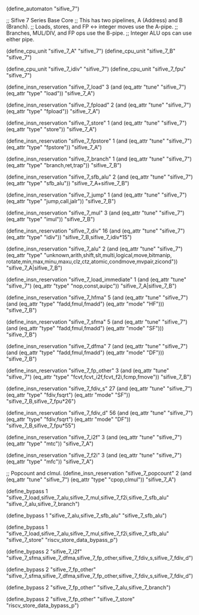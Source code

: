 (define_automaton "sifive_7")

;; Sifive 7 Series Base Core
;; This has two pipelines, A (Address) and B (Branch).
;; Loads, stores, and FP <-> integer moves use the A-pipe.
;; Branches, MUL/DIV, and FP ops use the B-pipe.
;; Integer ALU ops can use either pipe.

(define_cpu_unit "sifive_7_A" "sifive_7")
(define_cpu_unit "sifive_7_B" "sifive_7")

(define_cpu_unit "sifive_7_idiv" "sifive_7")
(define_cpu_unit "sifive_7_fpu" "sifive_7")

(define_insn_reservation "sifive_7_load" 3
  (and (eq_attr "tune" "sifive_7")
       (eq_attr "type" "load"))
  "sifive_7_A")

(define_insn_reservation "sifive_7_fpload" 2
  (and (eq_attr "tune" "sifive_7")
       (eq_attr "type" "fpload"))
  "sifive_7_A")

(define_insn_reservation "sifive_7_store" 1
  (and (eq_attr "tune" "sifive_7")
       (eq_attr "type" "store"))
  "sifive_7_A")

(define_insn_reservation "sifive_7_fpstore" 1
  (and (eq_attr "tune" "sifive_7")
       (eq_attr "type" "fpstore"))
  "sifive_7_A")

(define_insn_reservation "sifive_7_branch" 1
  (and (eq_attr "tune" "sifive_7")
       (eq_attr "type" "branch,ret,trap"))
  "sifive_7_B")

(define_insn_reservation "sifive_7_sfb_alu" 2
  (and (eq_attr "tune" "sifive_7")
       (eq_attr "type" "sfb_alu"))
  "sifive_7_A+sifive_7_B")

(define_insn_reservation "sifive_7_jump" 1
  (and (eq_attr "tune" "sifive_7")
       (eq_attr "type" "jump,call,jalr"))
  "sifive_7_B")

(define_insn_reservation "sifive_7_mul" 3
  (and (eq_attr "tune" "sifive_7")
       (eq_attr "type" "imul"))
  "sifive_7_B")

(define_insn_reservation "sifive_7_div" 16
  (and (eq_attr "tune" "sifive_7")
       (eq_attr "type" "idiv"))
  "sifive_7_B,sifive_7_idiv*15")

(define_insn_reservation "sifive_7_alu" 2
  (and (eq_attr "tune" "sifive_7")
       (eq_attr "type" "unknown,arith,shift,slt,multi,logical,move,bitmanip,\
			rotate,min,max,minu,maxu,clz,ctz,atomic,condmove,mvpair,zicond"))
  "sifive_7_A|sifive_7_B")

(define_insn_reservation "sifive_7_load_immediate" 1
  (and (eq_attr "tune" "sifive_7")
       (eq_attr "type" "nop,const,auipc"))
  "sifive_7_A|sifive_7_B")

(define_insn_reservation "sifive_7_hfma" 5
  (and (eq_attr "tune" "sifive_7")
       (and (eq_attr "type" "fadd,fmul,fmadd")
	    (eq_attr "mode" "HF")))
  "sifive_7_B")

(define_insn_reservation "sifive_7_sfma" 5
  (and (eq_attr "tune" "sifive_7")
       (and (eq_attr "type" "fadd,fmul,fmadd")
	    (eq_attr "mode" "SF")))
  "sifive_7_B")

(define_insn_reservation "sifive_7_dfma" 7
  (and (eq_attr "tune" "sifive_7")
       (and (eq_attr "type" "fadd,fmul,fmadd")
	    (eq_attr "mode" "DF")))
  "sifive_7_B")

(define_insn_reservation "sifive_7_fp_other" 3
  (and (eq_attr "tune" "sifive_7")
       (eq_attr "type" "fcvt,fcvt_i2f,fcvt_f2i,fcmp,fmove"))
  "sifive_7_B")

(define_insn_reservation "sifive_7_fdiv_s" 27
  (and (eq_attr "tune" "sifive_7")
       (eq_attr "type" "fdiv,fsqrt")
       (eq_attr "mode" "SF"))
  "sifive_7_B,sifive_7_fpu*26")

(define_insn_reservation "sifive_7_fdiv_d" 56
  (and (eq_attr "tune" "sifive_7")
       (eq_attr "type" "fdiv,fsqrt")
       (eq_attr "mode" "DF"))
  "sifive_7_B,sifive_7_fpu*55")

(define_insn_reservation "sifive_7_i2f" 3
  (and (eq_attr "tune" "sifive_7")
       (eq_attr "type" "mtc"))
  "sifive_7_A")

(define_insn_reservation "sifive_7_f2i" 3
  (and (eq_attr "tune" "sifive_7")
       (eq_attr "type" "mfc"))
  "sifive_7_A")

;; Popcount and clmul.
(define_insn_reservation "sifive_7_popcount" 2
  (and (eq_attr "tune" "sifive_7")
       (eq_attr "type" "cpop,clmul"))
  "sifive_7_A")

(define_bypass 1 "sifive_7_load,sifive_7_alu,sifive_7_mul,sifive_7_f2i,sifive_7_sfb_alu"
  "sifive_7_alu,sifive_7_branch")

(define_bypass 1 "sifive_7_alu,sifive_7_sfb_alu"
  "sifive_7_sfb_alu")

(define_bypass 1 "sifive_7_load,sifive_7_alu,sifive_7_mul,sifive_7_f2i,sifive_7_sfb_alu"
  "sifive_7_store" "riscv_store_data_bypass_p")

(define_bypass 2 "sifive_7_i2f"
  "sifive_7_sfma,sifive_7_dfma,sifive_7_fp_other,sifive_7_fdiv_s,sifive_7_fdiv_d")

(define_bypass 2 "sifive_7_fp_other"
  "sifive_7_sfma,sifive_7_dfma,sifive_7_fp_other,sifive_7_fdiv_s,sifive_7_fdiv_d")

(define_bypass 2 "sifive_7_fp_other"
  "sifive_7_alu,sifive_7_branch")

(define_bypass 2 "sifive_7_fp_other"
  "sifive_7_store" "riscv_store_data_bypass_p")
